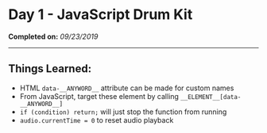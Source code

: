 # Day 1 - JavaScript Drum Kit

**Completed on:** _09/23/2019_

---

## Things Learned:

-   HTML `data-__ANYWORD__` attribute can be made for custom names
-   From JavaScript, target these element by calling `__ELEMENT__[data-__ANYWORD__]`
-   `if (condition) return;` will just stop the function from running
-   `audio.currentTime = 0` to reset audio playback
